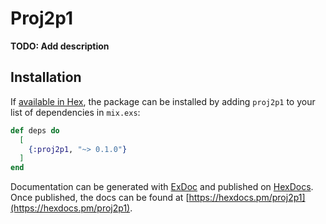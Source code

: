 # Proj2p1

**TODO: Add description**

## Installation

If [available in Hex](https://hex.pm/docs/publish), the package can be installed
by adding `proj2p1` to your list of dependencies in `mix.exs`:

```elixir
def deps do
  [
    {:proj2p1, "~> 0.1.0"}
  ]
end
```

Documentation can be generated with [ExDoc](https://github.com/elixir-lang/ex_doc)
and published on [HexDocs](https://hexdocs.pm). Once published, the docs can
be found at [https://hexdocs.pm/proj2p1](https://hexdocs.pm/proj2p1).


